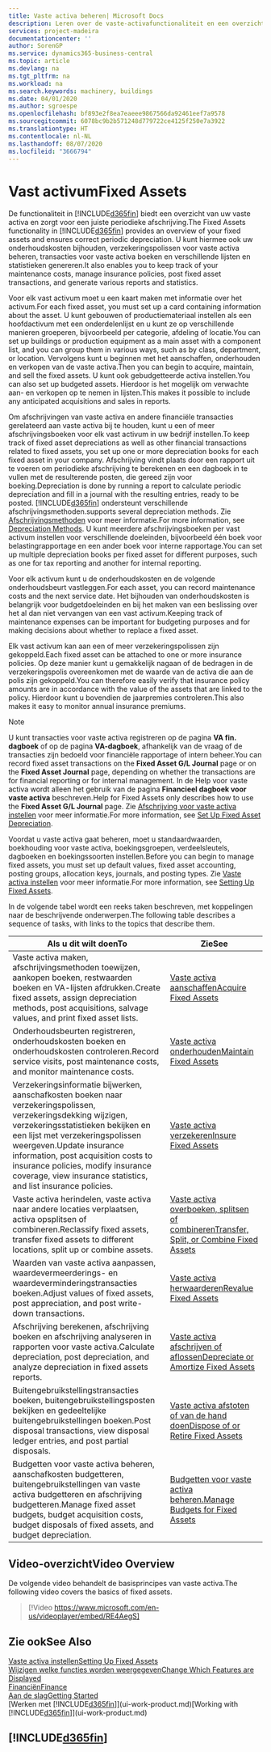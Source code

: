 ```yaml
---
title: Vaste activa beheren| Microsoft Docs
description: Leren over de vaste-activafunctionaliteit en een overzicht krijgen van hoe u met vaste activa werkt.
services: project-madeira
documentationcenter: ''
author: SorenGP
ms.service: dynamics365-business-central
ms.topic: article
ms.devlang: na
ms.tgt_pltfrm: na
ms.workload: na
ms.search.keywords: machinery, buildings
ms.date: 04/01/2020
ms.author: sgroespe
ms.openlocfilehash: bf893e2f8ea7eaeee9867566da92461eef7a9578
ms.sourcegitcommit: 6078bc9b2b571248d779722ce4125f250e7a3922
ms.translationtype: HT
ms.contentlocale: nl-NL
ms.lasthandoff: 08/07/2020
ms.locfileid: "3666794"
---
```

# <a name="fixed-assets"></a><span data-ttu-id="4b048-103">Vast activum</span><span class="sxs-lookup"><span data-stu-id="4b048-103">Fixed Assets</span></span>
<span data-ttu-id="4b048-104">De functionaliteit in [!INCLUDE[d365fin](includes/d365fin_md.md)] biedt een overzicht van uw vaste activa en zorgt voor een juiste periodieke afschrijving.</span><span class="sxs-lookup"><span data-stu-id="4b048-104">The Fixed Assets functionality in [!INCLUDE[d365fin](includes/d365fin_md.md)] provides an overview of your fixed assets and ensures correct periodic depreciation.</span></span> <span data-ttu-id="4b048-105">U kunt hiermee ook uw onderhoudskosten bijhouden, verzekeringspolissen voor vaste activa beheren, transacties voor vaste activa boeken en verschillende lijsten en statistieken genereren.</span><span class="sxs-lookup"><span data-stu-id="4b048-105">It also enables you to keep track of your maintenance costs, manage insurance policies, post fixed asset transactions, and generate various reports and statistics.</span></span>

<span data-ttu-id="4b048-106">Voor elk vast activum moet u een kaart maken met informatie over het activum.</span><span class="sxs-lookup"><span data-stu-id="4b048-106">For each fixed asset, you must set up a card containing information about the asset.</span></span> <span data-ttu-id="4b048-107">U kunt gebouwen of productiemateriaal instellen als een hoofdactivum met een onderdelenlijst en u kunt ze op verschillende manieren groeperen, bijvoorbeeld per categorie, afdeling of locatie.</span><span class="sxs-lookup"><span data-stu-id="4b048-107">You can set up buildings or production equipment as a main asset with a component list, and you can group them in various ways, such as by class, department, or location.</span></span> <span data-ttu-id="4b048-108">Vervolgens kunt u beginnen met het aanschaffen, onderhouden en verkopen van de vaste activa.</span><span class="sxs-lookup"><span data-stu-id="4b048-108">Then you can begin to acquire, maintain, and sell the fixed assets.</span></span> <span data-ttu-id="4b048-109">U kunt ook gebudgetteerde activa instellen.</span><span class="sxs-lookup"><span data-stu-id="4b048-109">You can also set up budgeted assets.</span></span> <span data-ttu-id="4b048-110">Hierdoor is het mogelijk om verwachte aan- en verkopen op te nemen in lijsten.</span><span class="sxs-lookup"><span data-stu-id="4b048-110">This makes it possible to include any anticipated acquisitions and sales in reports.</span></span>

<span data-ttu-id="4b048-111">Om afschrijvingen van vaste activa en andere financiële transacties gerelateerd aan vaste activa bij te houden, kunt u een of meer afschrijvingsboeken voor elk vast activum in uw bedrijf instellen.</span><span class="sxs-lookup"><span data-stu-id="4b048-111">To keep track of fixed asset depreciations as well as other financial transactions related to fixed assets, you set up one or more depreciation books for each fixed asset in your company.</span></span> <span data-ttu-id="4b048-112">Afschrijving vindt plaats door een rapport uit te voeren om periodieke afschrijving te berekenen en een dagboek in te vullen met de resulterende posten, die gereed zijn voor boeking.</span><span class="sxs-lookup"><span data-stu-id="4b048-112">Depreciation is done by running a report to calculate periodic depreciation and fill in a journal with the resulting entries, ready to be posted.</span></span> [!INCLUDE[d365fin](includes/d365fin_md.md)] <span data-ttu-id="4b048-113">ondersteunt verschillende afschrijvingsmethoden.</span><span class="sxs-lookup"><span data-stu-id="4b048-113">supports several depreciation methods.</span></span> <span data-ttu-id="4b048-114">Zie [Afschrijvingsmethoden](fa-depreciation-methods.md) voor meer informatie.</span><span class="sxs-lookup"><span data-stu-id="4b048-114">For more information, see [Depreciation Methods](fa-depreciation-methods.md).</span></span> <span data-ttu-id="4b048-115">U kunt meerdere afschrijvingsboeken per vast activum instellen voor verschillende doeleinden, bijvoorbeeld één boek voor belastingrapportage en een ander boek voor interne rapportage.</span><span class="sxs-lookup"><span data-stu-id="4b048-115">You can set up multiple depreciation books per fixed asset for different purposes, such as one for tax reporting and another for internal reporting.</span></span>

<span data-ttu-id="4b048-116">Voor elk activum kunt u de onderhoudskosten en de volgende onderhoudsbeurt vastleggen.</span><span class="sxs-lookup"><span data-stu-id="4b048-116">For each asset, you can record maintenance costs and the next service date.</span></span> <span data-ttu-id="4b048-117">Het bijhouden van onderhoudskosten is belangrijk voor budgetdoeleinden en bij het maken van een beslissing over het al dan niet vervangen van een vast activum.</span><span class="sxs-lookup"><span data-stu-id="4b048-117">Keeping track of maintenance expenses can be important for budgeting purposes and for making decisions about whether to replace a fixed asset.</span></span>

<span data-ttu-id="4b048-118">Elk vast activum kan aan een of meer verzekeringspolissen zijn gekoppeld.</span><span class="sxs-lookup"><span data-stu-id="4b048-118">Each fixed asset can be attached to one or more insurance policies.</span></span> <span data-ttu-id="4b048-119">Op deze manier kunt u gemakkelijk nagaan of de bedragen in de verzekeringspolis overeenkomen met de waarde van de activa die aan de polis zijn gekoppeld.</span><span class="sxs-lookup"><span data-stu-id="4b048-119">You can therefore easily verify that insurance policy amounts are in accordance with the value of the assets that are linked to the policy.</span></span> <span data-ttu-id="4b048-120">Hierdoor kunt u bovendien de jaarpremies controleren.</span><span class="sxs-lookup"><span data-stu-id="4b048-120">This also makes it easy to monitor annual insurance premiums.</span></span>

> [!NOTE]  
>   <span data-ttu-id="4b048-121">U kunt transacties voor vaste activa registreren op de pagina **VA fin. dagboek** of op de pagina **VA-dagboek**, afhankelijk van de vraag of de transacties zijn bedoeld voor financiële rapportage of intern beheer.</span><span class="sxs-lookup"><span data-stu-id="4b048-121">You can record fixed asset transactions on the **Fixed Asset G/L Journal** page or on the **Fixed Asset Journal** page, depending on whether the transactions are for financial reporting or for internal management.</span></span> <span data-ttu-id="4b048-122">In de Help voor vaste activa wordt alleen het gebruik van de pagina **Financieel dagboek voor vaste activa** beschreven.</span><span class="sxs-lookup"><span data-stu-id="4b048-122">Help for Fixed Assets only describes how to use the **Fixed Asset G/L Journal** page.</span></span> <span data-ttu-id="4b048-123">Zie [Afschrijving voor vaste activa instellen](fa-how-setup-depreciation.md) voor meer informatie.</span><span class="sxs-lookup"><span data-stu-id="4b048-123">For more information, see [Set Up Fixed Asset Depreciation](fa-how-setup-depreciation.md).</span></span>

<span data-ttu-id="4b048-124">Voordat u vaste activa gaat beheren, moet u standaardwaarden, boekhouding voor vaste activa, boekingsgroepen, verdeelsleutels, dagboeken en boekingssoorten instellen.</span><span class="sxs-lookup"><span data-stu-id="4b048-124">Before you can begin to manage fixed assets, you must set up default values, fixed asset accounting, posting groups, allocation keys, journals, and posting types.</span></span> <span data-ttu-id="4b048-125">Zie [Vaste activa instellen](fa-setup.md) voor meer informatie.</span><span class="sxs-lookup"><span data-stu-id="4b048-125">For more information, see [Setting Up Fixed Assets](fa-setup.md).</span></span>

<span data-ttu-id="4b048-126">In de volgende tabel wordt een reeks taken beschreven, met koppelingen naar de beschrijvende onderwerpen.</span><span class="sxs-lookup"><span data-stu-id="4b048-126">The following table describes a sequence of tasks, with links to the topics that describe them.</span></span>

| <span data-ttu-id="4b048-127">Als u dit wilt doen</span><span class="sxs-lookup"><span data-stu-id="4b048-127">To</span></span> | <span data-ttu-id="4b048-128">Zie</span><span class="sxs-lookup"><span data-stu-id="4b048-128">See</span></span> |
| --- | --- |
| <span data-ttu-id="4b048-129">Vaste activa maken, afschrijvingsmethoden toewijzen, aankopen boeken, restwaarden boeken en VA-lijsten afdrukken.</span><span class="sxs-lookup"><span data-stu-id="4b048-129">Create fixed assets, assign depreciation methods, post acquisitions, salvage values, and print fixed asset lists.</span></span> |[<span data-ttu-id="4b048-130">Vaste activa aanschaffen</span><span class="sxs-lookup"><span data-stu-id="4b048-130">Acquire Fixed Assets</span></span>](fa-how-acquire.md) |
| <span data-ttu-id="4b048-131">Onderhoudsbeurten registreren, onderhoudskosten boeken en onderhoudskosten controleren.</span><span class="sxs-lookup"><span data-stu-id="4b048-131">Record service visits, post maintenance costs, and monitor maintenance costs.</span></span> |[<span data-ttu-id="4b048-132">Vaste activa onderhouden</span><span class="sxs-lookup"><span data-stu-id="4b048-132">Maintain Fixed Assets</span></span>](fa-how-maintain.md) |
| <span data-ttu-id="4b048-133">Verzekeringsinformatie bijwerken, aanschafkosten boeken naar verzekeringspolissen, verzekeringsdekking wijzigen, verzekeringsstatistieken bekijken en een lijst met verzekeringspolissen weergeven.</span><span class="sxs-lookup"><span data-stu-id="4b048-133">Update insurance information, post acquisition costs to insurance policies, modify insurance coverage, view insurance statistics, and list insurance policies.</span></span> |[<span data-ttu-id="4b048-134">Vaste activa verzekeren</span><span class="sxs-lookup"><span data-stu-id="4b048-134">Insure Fixed Assets</span></span>](fa-how-insure.md) |
| <span data-ttu-id="4b048-135">Vaste activa herindelen, vaste activa naar andere locaties verplaatsen, activa opsplitsen of combineren.</span><span class="sxs-lookup"><span data-stu-id="4b048-135">Reclassify fixed assets, transfer fixed assets to different locations, split up or combine assets.</span></span> |[<span data-ttu-id="4b048-136">Vaste activa overboeken, splitsen of combineren</span><span class="sxs-lookup"><span data-stu-id="4b048-136">Transfer, Split, or Combine Fixed Assets</span></span>](fa-how-trans-split-combine.md) |
| <span data-ttu-id="4b048-137">Waarden van vaste activa aanpassen, waardevermeerderings- en waardeverminderingstransacties boeken.</span><span class="sxs-lookup"><span data-stu-id="4b048-137">Adjust values of fixed assets, post appreciation, and post write-down transactions.</span></span> |[<span data-ttu-id="4b048-138">Vaste activa herwaarderen</span><span class="sxs-lookup"><span data-stu-id="4b048-138">Revalue Fixed Assets</span></span>](fa-how-revalue.md) |
| <span data-ttu-id="4b048-139">Afschrijving berekenen, afschrijving boeken en afschrijving analyseren in rapporten voor vaste activa.</span><span class="sxs-lookup"><span data-stu-id="4b048-139">Calculate depreciation, post depreciation, and  analyze depreciation in fixed assets reports.</span></span> |[<span data-ttu-id="4b048-140">Vaste activa afschrijven of aflossen</span><span class="sxs-lookup"><span data-stu-id="4b048-140">Depreciate or Amortize Fixed Assets</span></span>](fa-how-depreciate-amortize.md) |
| <span data-ttu-id="4b048-141">Buitengebruikstellingstransacties boeken, buitengebruikstellingsposten bekijken en gedeeltelijke buitengebruikstellingen boeken.</span><span class="sxs-lookup"><span data-stu-id="4b048-141">Post disposal transactions, view disposal ledger entries, and post partial disposals.</span></span> |[<span data-ttu-id="4b048-142">Vaste activa afstoten of van de hand doen</span><span class="sxs-lookup"><span data-stu-id="4b048-142">Dispose of or Retire Fixed Assets</span></span>](fa-how-dispose-retire.md) |
| <span data-ttu-id="4b048-143">Budgetten voor vaste activa beheren, aanschafkosten budgetteren, buitengebruikstellingen van vaste activa budgetteren en afschrijving budgetteren.</span><span class="sxs-lookup"><span data-stu-id="4b048-143">Manage fixed asset budgets, budget acquisition costs, budget disposals of fixed assets, and budget depreciation.</span></span> |[<span data-ttu-id="4b048-144">Budgetten voor vaste activa beheren.</span><span class="sxs-lookup"><span data-stu-id="4b048-144">Manage Budgets for Fixed Assets</span></span>](fa-how-manage-budgets.md) |

## <a name="video-overview"></a><span data-ttu-id="4b048-145">Video-overzicht</span><span class="sxs-lookup"><span data-stu-id="4b048-145">Video Overview</span></span>
<span data-ttu-id="4b048-146">De volgende video behandelt de basisprincipes van vaste activa.</span><span class="sxs-lookup"><span data-stu-id="4b048-146">The following video covers the basics of fixed assets.</span></span>

> [!Video https://www.microsoft.com/en-us/videoplayer/embed/RE4AegS]

## <a name="see-also"></a><span data-ttu-id="4b048-147">Zie ook</span><span class="sxs-lookup"><span data-stu-id="4b048-147">See Also</span></span>
[<span data-ttu-id="4b048-148">Vaste activa instellen</span><span class="sxs-lookup"><span data-stu-id="4b048-148">Setting Up Fixed Assets</span></span>](fa-setup.md)  
[<span data-ttu-id="4b048-149">Wijzigen welke functies worden weergegeven</span><span class="sxs-lookup"><span data-stu-id="4b048-149">Change Which Features are Displayed</span></span>](ui-experiences.md)  
[<span data-ttu-id="4b048-150">Financiën</span><span class="sxs-lookup"><span data-stu-id="4b048-150">Finance</span></span>](finance.md)  
[<span data-ttu-id="4b048-151">Aan de slag</span><span class="sxs-lookup"><span data-stu-id="4b048-151">Getting Started</span></span>](product-get-started.md)  
<span data-ttu-id="4b048-152">[Werken met [!INCLUDE[d365fin](includes/d365fin_md.md)]](ui-work-product.md)</span><span class="sxs-lookup"><span data-stu-id="4b048-152">[Working with [!INCLUDE[d365fin](includes/d365fin_md.md)]](ui-work-product.md)</span></span>

## [!INCLUDE[d365fin](includes/free_trial_md.md)]  
 
